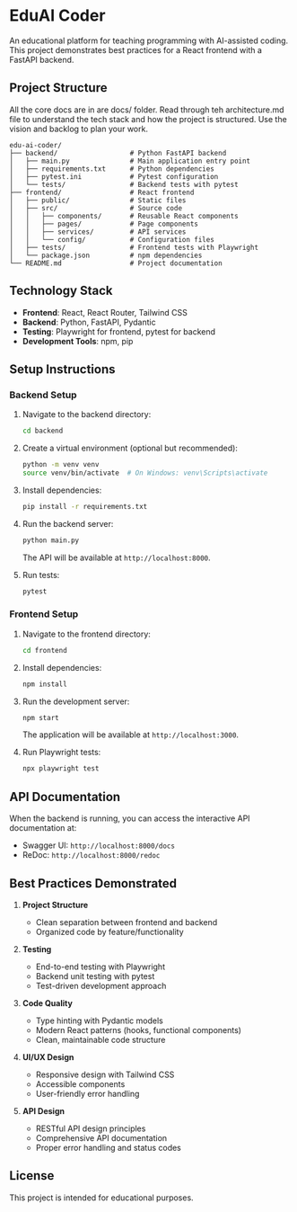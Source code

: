 # EduAI Coder

An educational platform for teaching programming with AI-assisted coding. This project demonstrates best practices for a React frontend with a FastAPI backend.

## Project Structure

All the core docs are in are docs/ folder. Read through teh architecture.md file to understand the tech stack and how the project is structured.
Use the vision and backlog to plan your work.

```
edu-ai-coder/
├── backend/                  # Python FastAPI backend
│   ├── main.py               # Main application entry point
│   ├── requirements.txt      # Python dependencies
│   ├── pytest.ini            # Pytest configuration
│   └── tests/                # Backend tests with pytest
├── frontend/                 # React frontend
│   ├── public/               # Static files
│   ├── src/                  # Source code
│   │   ├── components/       # Reusable React components
│   │   ├── pages/            # Page components
│   │   ├── services/         # API services
│   │   └── config/           # Configuration files
│   ├── tests/                # Frontend tests with Playwright
│   └── package.json          # npm dependencies
└── README.md                 # Project documentation
```

## Technology Stack

- **Frontend**: React, React Router, Tailwind CSS
- **Backend**: Python, FastAPI, Pydantic
- **Testing**: Playwright for frontend, pytest for backend
- **Development Tools**: npm, pip

## Setup Instructions

### Backend Setup

1. Navigate to the backend directory:
   ```bash
   cd backend
   ```

2. Create a virtual environment (optional but recommended):
   ```bash
   python -m venv venv
   source venv/bin/activate  # On Windows: venv\Scripts\activate
   ```

3. Install dependencies:
   ```bash
   pip install -r requirements.txt
   ```

4. Run the backend server:
   ```bash
   python main.py
   ```
   The API will be available at `http://localhost:8000`.

5. Run tests:
   ```bash
   pytest
   ```

### Frontend Setup

1. Navigate to the frontend directory:
   ```bash
   cd frontend
   ```

2. Install dependencies:
   ```bash
   npm install
   ```

3. Run the development server:
   ```bash
   npm start
   ```
   The application will be available at `http://localhost:3000`.

4. Run Playwright tests:
   ```bash
   npx playwright test
   ```

## API Documentation

When the backend is running, you can access the interactive API documentation at:
- Swagger UI: `http://localhost:8000/docs`
- ReDoc: `http://localhost:8000/redoc`

## Best Practices Demonstrated

1. **Project Structure**
   - Clean separation between frontend and backend
   - Organized code by feature/functionality

2. **Testing**
   - End-to-end testing with Playwright
   - Backend unit testing with pytest
   - Test-driven development approach

3. **Code Quality**
   - Type hinting with Pydantic models
   - Modern React patterns (hooks, functional components)
   - Clean, maintainable code structure

4. **UI/UX Design**
   - Responsive design with Tailwind CSS
   - Accessible components
   - User-friendly error handling

5. **API Design**
   - RESTful API design principles
   - Comprehensive API documentation
   - Proper error handling and status codes

## License

This project is intended for educational purposes.
